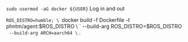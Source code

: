`sudo usermod -aG docker ${USER}`
Log in and out

`ROS_DISTRO=humble; \
`docker build -f Dockerfile -t phntm/agent:$ROS_DISTRO \
`  --build-arg ROS_DISTRO=$ROS_DISTRO \
`  --build-arg ARCH=aarch64 \
` .